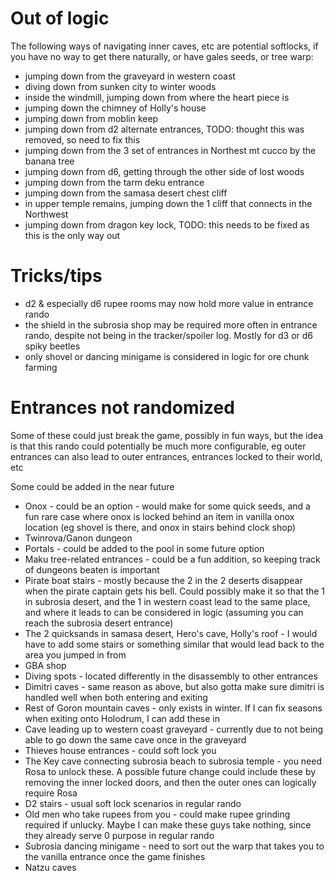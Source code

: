 # Out of logic

The following ways of navigating inner caves, etc are potential softlocks, if you have no way to get there naturally, or have gales seeds, or tree warp:

- jumping down from the graveyard in western coast
- diving down from sunken city to winter woods
- inside the windmill, jumping down from where the heart piece is
- jumping down the chimney of Holly's house
- jumping down from moblin keep
- jumping down from d2 alternate entrances, TODO: thought this was removed, so need to fix this
- jumping down from the 3 set of entrances in Northest mt cucco by the banana tree
- jumping down from d6, getting through the other side of lost woods
- jumping down from the tarm deku entrance
- jumping down from the samasa desert chest cliff
- in upper temple remains, jumping down the 1 cliff that connects in the Northwest
- jumping down from dragon key lock, TODO: this needs to be fixed as this is the only way out

# Tricks/tips

- d2 & especially d6 rupee rooms may now hold more value in entrance rando
- the shield in the subrosia shop may be required more often in entrance rando, despite not being in the tracker/spoiler log. Mostly for d3 or d6 spiky beetles
- only shovel or dancing minigame is considered in logic for ore chunk farming

# Entrances not randomized

Some of these could just break the game, possibly in fun ways, but the idea is that this rando could potentially be much more configurable, eg outer entrances can also lead to outer entrances, entrances locked to their world, etc

Some could be added in the near future

- Onox - could be an option - would make for some quick seeds, and a fun rare case where onox is locked behind an item in vanilla onox location (eg shovel is there, and onox in stairs behind clock shop)
- Twinrova/Ganon dungeon
- Portals - could be added to the pool in some future option
- Maku tree-related entrances - could be a fun addition, so keeping track of dungeons beaten is important
- Pirate boat stairs - mostly because the 2 in the 2 deserts disappear when the pirate captain gets his bell. Could possibly make it so that the 1 in subrosia desert, and the 1 in western coast lead to the same place, and where it leads to can be considered in logic (assuming you can reach the subrosia desert entrance)
- The 2 quicksands in samasa desert, Hero's cave, Holly's roof - I would have to add some stairs or something similar that would lead back to the area you jumped in from
- GBA shop
- Diving spots - located differently in the disassembly to other entrances
- Dimitri caves - same reason as above, but also gotta make sure dimitri is handled well when both entering and exiting
- Rest of Goron mountain caves - only exists in winter. If I can fix seasons when exiting onto Holodrum, I can add these in
- Cave leading up to western coast graveyard - currently due to not being able to go down the same cave once in the graveyard
- Thieves house entrances - could soft lock you
- The Key cave connecting subrosia beach to subrosia temple - you need Rosa to unlock these. A possible future change could include these by removing the inner locked doors, and then the outer ones can logically require Rosa
- D2 stairs - usual soft lock scenarios in regular rando
- Old men who take rupees from you - could make rupee grinding required if unlucky. Maybe I can make these guys take nothing, since they already serve 0 purpose in regular rando
- Subrosia dancing minigame - need to sort out the warp that takes you to the vanilla entrance once the game finishes
- Natzu caves

